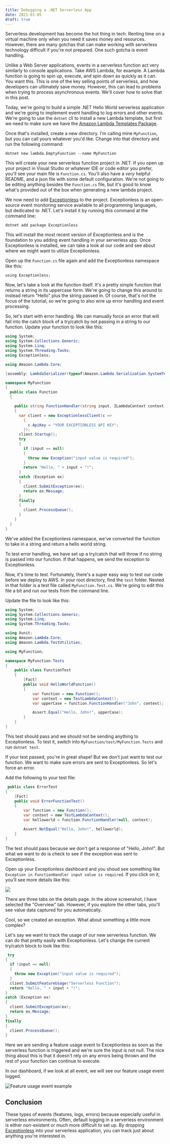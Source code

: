 ```yaml
---
title: Debugging a .NET Serverless App
date: 2021-01-05
draft: true
---
```


Serverless development has become the hot thing in tech. Renting time on a virtual machine only when you need it saves money and resources. However, there are many gotchas that can make working with serverless technology difficult if you're not prepared. One such gotcha is event handling. 

Unlike a Web Server applications, events in a serverless function act very similarly to console applications. Take AWS Lambda, for example. A Lambda function is going to spin up, execute, and spin down as quickly as it can. You want this. This is one of the key selling points of serverless, and how developers can ultimately save money. However, this can lead to problems when trying to process asynchronous events. We'll cover how to solve that in this post. 

Today, we're going to build a simple .NET Hello World serverless application and we're going to implement event handling to log errors and other events. We're going to use the `dotnet` cli to install a new Lambda template, but first we need to make sure we have the [Amazon Lambda Templates Package](https://www.nuget.org/packages/Amazon.Lambda.Templates). 

Once that's installed, create a new directory. I'm calling mine `MyFunction`, but you can call yours whatever you'd like. Change into that directory and run the following command: 

`dotnet new lambda.EmptyFunction --name MyFunction`

This will create your new serverless function project in .NET. If you open up your project in Visual Studio or whatever IDE or code editor you prefer, you'll see your main file is `Function.cs`. You'll also have a *very* helpful README, and a json file with some default configuration. We're not going to be editing anything besides the `Function.cs` file, but it's good to know what's provided out of the box when generating a new lambda project. 

We now need to add [Exceptionless](https://exceptionless.com?utm_source=serverless-blog-post) to the project. Exceptionless is an open-source event monitoring service available to all programming languages, but dedicated to .NET. Let's install it by running this command at the command line: 

`dotnet add package Exceptionless` 

This will install the most recent version of Exceptionless and is the foundation to you adding event handling in your serverless app. Once Exceptionless is installed, we can take a look at our code and see about where we might want to utilize Exceptionless. 

Open up the `Function.cs` file again and add the Exceptionless namespace like this: 

`using Exceptionless;`

Now, let's take a look at the function itself. It's a pretty simple function that returns a string in its uppercase form. We're going to change this around to instead return "Hello" plus the string passed in. Of course, that's not the focus of the tutorial, so we're going to also wire up error handling and event processing. 

So, let's start with error handling. We can manually force an error that will fall into the catch block of a try/catch by not passing in a string to our function. Update your function to look like this: 

```csharp
using System;
using System.Collections.Generic;
using System.Linq;
using System.Threading.Tasks;
using Exceptionless;

using Amazon.Lambda.Core;

[assembly: LambdaSerializer(typeof(Amazon.Lambda.Serialization.SystemTextJson.DefaultLambdaJsonSerializer))]

namespace MyFunction
{
  public class Function
  {

    public string FunctionHandler(string input, ILambdaContext context)
    {
      var client = new ExceptionlessClient(c =>
        {
          c.ApiKey = "YOUR EXCEPTIONLESS API KEY";
        });
      client.Startup();
      try
      {
        if (input == null)
        {
          throw new Exception("input value is required");
        }
        return "Hello, " + input + "!";
      }
      catch (Exception ex)
      {
        client.SubmitException(ex);
        return ex.Message;
      }
      finally
      {
        client.ProcessQueue();
      }
    }
  }
}
```

We've added the Exceptionless namespace, we've converted the function to take in a string and return a hello world string.

To test error handling, we have set up a try/catch that will throw if no string is passed into our function. If that happens, we send the exception to Exceptionless. 

Now, it's time to test. Fortunately, there's a super easy way to test our code before we deploy to AWS. In your root directory, find the `test` folder. Nested in that folder is a test file called `MyFunction.Test.cs`. We're going to edit this file a bit and run our tests from the command line. 

Update the file to look like this: 

```csharp
using System;
using System.Collections.Generic;
using System.Linq;
using System.Threading.Tasks;

using Xunit;
using Amazon.Lambda.Core;
using Amazon.Lambda.TestUtilities;

using MyFunction;

namespace MyFunction.Tests
{
    public class FunctionTest
    {
        [Fact]
        public void HelloWorldFunction()
        {
            var function = new Function();
            var context = new TestLambdaContext();
            var upperCase = function.FunctionHandler("John", context);

            Assert.Equal("Hello, John!", upperCase);
        }
    }
}
```

This test should pass and we should not be sending anything to Exceptionless. To test it, switch into `MyFunction/test/MyFunction.Tests` and run `dotnet test`. 

If your test passed, you're in great shape! But we don't just want to test our function. We want to make sure errors are sent to Exceptionless. So let's force an error. 

Add the following to your test file: 

```csharp
 public class ErrorTest
{
    [Fact]
    public void ErrorFunctionTest()
    {
        var function = new Function();
        var context = new TestLambdaContext();
        var helloworld = function.FunctionHandler(null, context);

        Assert.NotEqual("Hello, John!", helloworld);
    }
}
```

The test should pass because we don't get a response of "Hello, John!". But what we want to do is check to see if the exception was sent to Exceptionless. 

Open up your Exceptionless dashboard and you shoud see something like `Exception in FunctionHandler input value is required`. If you click on it, you'll see more details like this: 

![](exception.png)

There are three tabs on the details page. In the above screenshot, I have selected the "Overview" tab. However, if you explore the other tabs, you'll see value data captured for you automatically. 

Cool, so we created an exception. What about something a little more complex? 

Let's say we want to track the usage of our new serverless function. We can do that pretty easily with Exceptionless. Let's change the current try/catch block to look like this: 

```csharp
 try
{
  if (input == null)
  {
    throw new Exception("input value is required");
  }
  client.SubmitFeatureUsage("Serverless Function");
  return "Hello, " + input + "!";
}
catch (Exception ex)
{
  client.SubmitException(ex);
  return ex.Message;
}
finally
{
  client.ProcessQueue();
}
```

Here we are sending a feature usage event to Exceptionless as soon as the serverless function is triggered and we're sure the input is not null. The nice thing about this is that it doesn't rely on any errors being thrown and the rest of your function can continue to execute. 

In our dashboard, if we look at all event, we will see our feature usage event logged. 

![Feature usage event example](featureUsage.png)

## Conclusion

These types of events (features, logs, errors) because especially useful in serverless environments. Often, default logging in a serverless environment is either non-existent or much more difficult to set up. By dropping [Exceptionless](https://exceptionless.com) into your serverless application, you can track just about anything you're interested in. 